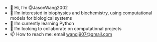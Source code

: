 - 👋 Hi, I’m @JasonWang2002
- 👀 I’m interested in biophysics and biochemistry, using computational models for biological systems
- 🌱 I’m currently learning Python
- 💞️ I’m looking to collaborate on computational projects
- 📫 How to reach me: email wangj907@gmail.com

<!---
JasonWang2002/JasonWang2002 is a ✨ special ✨ repository because its `README.md` (this file) appears on your GitHub profile.
You can click the Preview link to take a look at your changes.
--->
